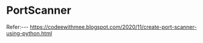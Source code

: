 # PortScanner
Refer:---
https://codeewithmee.blogspot.com/2020/11/create-port-scanner-using-python.html
